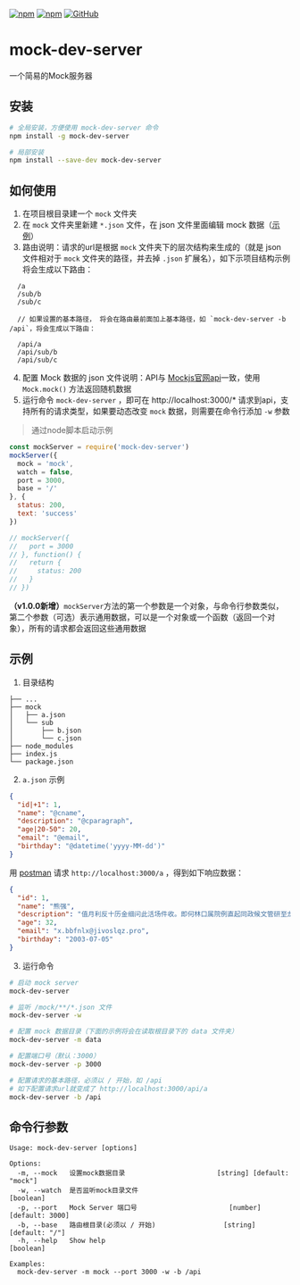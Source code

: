 [![npm](https://img.shields.io/npm/v/mock-dev-server.svg)](https://www.npmjs.com/package/mock-dev-server)
[![npm](https://img.shields.io/npm/dt/mock-dev-server.svg)](https://www.npmjs.com/package/mock-dev-server)
[![GitHub](https://img.shields.io/github/license/mashape/apistatus.svg)](https://github.com/peakchen90/mock-dev-server/blob/master/LICENSE)

# mock-dev-server
一个简易的Mock服务器

## 安装

```bash
# 全局安装，方便使用 mock-dev-server 命令
npm install -g mock-dev-server

# 局部安装
npm install --save-dev mock-dev-server
```

## 如何使用
  1. 在项目根目录建一个 `mock` 文件夹
  2. 在 `mock` 文件夹里新建 `*.json` 文件，在 json 文件里面编辑 mock 数据（[示例](#mock.json)）
  3. 路由说明：请求的url是根据 `mock` 文件夹下的层次结构来生成的（就是 json 文件相对于 `mock` 文件夹的路径，并去掉 `.json` 扩展名），如下示项目结构示例将会生成以下路由：
  ```
    /a
    /sub/b
    /sub/c

    // 如果设置的基本路径， 将会在路由最前面加上基本路径，如 `mock-dev-server -b /api`，将会生成以下路由：

    /api/a
    /api/sub/b
    /api/sub/c
  ```

  4. 配置 Mock 数据的 json 文件说明：API与 [Mockjs官网api](http://mockjs.com)一致，使用 `Mock.mock()` 方法返回随机数据
  5. 运行命令 `mock-dev-server` ，即可在 http://localhost:3000/* 请求到api，支持所有的请求类型，如果要动态改变 `mock` 数据，则需要在命令行添加 `-w` 参数

> 通过node脚本启动示例
```js
const mockServer = require('mock-dev-server')
mockServer({
  mock = 'mock',
  watch = false,
  port = 3000,
  base = '/'
}, {
  status: 200,
  text: 'success'
})

// mockServer({
//   port = 3000
// }, function() {
//   return {
//     status: 200
//   }
// })
```

**（v1.0.0新增）**`mockServer`方法的第一个参数是一个对象，与命令行参数类似，第二个参数（可选）表示通用数据，可以是一个对象或一个函数（返回一个对象），所有的请求都会返回这些通用数据

## 示例
  1. 目录结构

  ```
  ├── ...
  ├── mock
  │   ├── a.json
  │   └── sub
  │       ├── b.json
  │       └── c.json
  ├── node_modules
  ├── index.js
  └── package.json
  ```
  2. <a name="mock.json">`a.json` 示例</a>

  ```json
  {
    "id|+1": 1,
    "name": "@cname",
    "description": "@cparagraph",
    "age|20-50": 20,
    "email": "@email",
    "birthday": "@datetime('yyyy-MM-dd')"
  }
  ```

  用 [postman](https://www.getpostman.com/) 请求 `http://localhost:3000/a` ，得到如下响应数据：

  ```json
  {
    "id": 1,
    "name": "熊强",
    "description": "值月利反十历金细问此活场件收。即何林口属院例直起同政候文管研至龙。治整支料去林用铁严面即总要小。",
    "age": 32,
    "email": "x.bbfnlx@jivoslqz.pro",
    "birthday": "2003-07-05"
  }
  ```

  3. 运行命令
  ```bash
  # 启动 mock server
  mock-dev-server

  # 监听 /mock/**/*.json 文件
  mock-dev-server -w

  # 配置 mock 数据目录（下面的示例将会在读取根目录下的 data 文件夹）
  mock-dev-server -m data

  # 配置端口号（默认：3000）
  mock-dev-server -p 3000

  # 配置请求的基本路径，必须以 / 开始，如 /api
  # 如下配置请求url就变成了 http://localhost:3000/api/a
  mock-dev-server -b /api
  ```

## 命令行参数
```
Usage: mock-dev-server [options]

Options:
  -m, --mock   设置mock数据目录                       [string] [default: "mock"]
  -w, --watch  是否监听mock目录文件                                    [boolean]
  -p, --port   Mock Server 端口号                       [number] [default: 3000]
  -b, --base   路由根目录(必须以 / 开始)                 [string] [default: "/"]
  -h, --help   Show help                                               [boolean]

Examples:
  mock-dev-server -m mock --port 3000 -w -b /api
```
